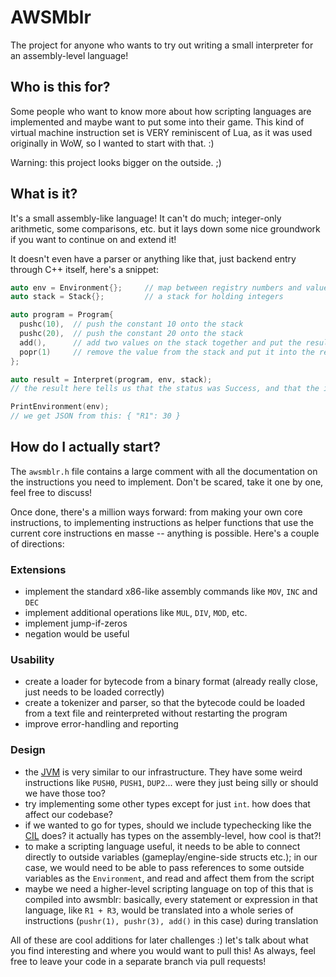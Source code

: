 # AWSMblr

The project for anyone who wants to try out writing a small interpreter for an assembly-level language!

## Who is this for?

Some people who want to know more about how scripting languages are implemented and maybe want to put some into their game.
This kind of virtual machine instruction set is VERY reminiscent of Lua, as it was used originally in WoW, so I wanted to start with that. :)

Warning: this project looks bigger on the outside. ;)

## What is it?

It's a small assembly-like language! It can't do much; integer-only arithmetic, some comparisons, etc. but it lays down some nice groundwork if you want to continue on and extend it!

It doesn't even have a parser or anything like that, just backend entry through C++ itself, here's a snippet:

```cpp
auto env = Environment{};     // map between registry numbers and values
auto stack = Stack{};         // a stack for holding integers

auto program = Program{
  pushc(10),  // push the constant 10 onto the stack
  pushc(20),  // push the constant 20 onto the stack
  add(),      // add two values on the stack together and put the result onto the stack
  popr(1)     // remove the value from the stack and put it into the registry R1
};

auto result = Interpret(program, env, stack);
// the result here tells us that the status was Success, and that the instruction pointer was on instruction 4

PrintEnvironment(env);
// we get JSON from this: { "R1": 30 }
```

## How do I actually start?

The `awsmblr.h` file contains a large comment with all the documentation on the instructions you need to implement. Don't be scared, take it one by one, feel free to discuss!

Once done, there's a million ways forward: from making your own core instructions, to implementing instructions as helper functions that use the current core instructions en masse -- anything is possible. Here's a couple of directions:

### Extensions

- implement the standard x86-like assembly commands like `MOV`, `INC` and `DEC`
- implement additional operations like `MUL`, `DIV`, `MOD`, etc.
- implement jump-if-zeros
- negation would be useful

### Usability

- create a loader for bytecode from a binary format (already really close, just needs to be loaded correctly)
- create a tokenizer and parser, so that the bytecode could be loaded from a text file and reinterpreted without restarting the program
- improve error-handling and reporting

### Design

- the [JVM](https://docs.oracle.com/javase/specs/jvms/se7/html/jvms-6.html) is very similar to our infrastructure. They have some weird instructions like `PUSH0`, `PUSH1`, `DUP2`... were they just being silly or should we have those too?
- try implementing some other types except for just `int`. how does that affect our codebase?
- if we wanted to go for types, should we include typechecking like the [CIL](https://en.wikipedia.org/wiki/Common_Intermediate_Language) does? it actually has types on the assembly-level, how cool is that?!
- to make a scripting language useful, it needs to be able to connect directly to outside variables (gameplay/engine-side structs etc.); in our case, we would need to be able to pass references to some outside variables as the `Environment`, and read and affect them from the script
- maybe we need a higher-level scripting language on top of this that is compiled into awsmblr: basically, every statement or expression in that language, like `R1 + R3`, would be translated into a whole series of instructions (`pushr(1), pushr(3), add()` in this case) during translation

All of these are cool additions for later challenges :) let's talk about what you find interesting and where you would want to pull this!
As always, feel free to leave your code in a separate branch via pull requests!
